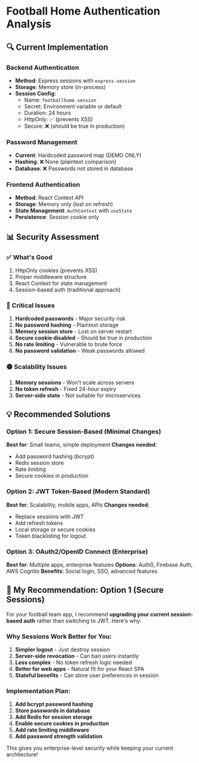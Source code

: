 # Football Home Authentication Analysis

## 🔍 Current Implementation

### Backend Authentication
- **Method**: Express sessions with `express-session`
- **Storage**: Memory store (in-process)
- **Session Config**:
  - Name: `footballhome.session`
  - Secret: Environment variable or default
  - Duration: 24 hours
  - HttpOnly: ✅ (prevents XSS)
  - Secure: ❌ (should be true in production)

### Password Management
- **Current**: Hardcoded password map (DEMO ONLY)
- **Hashing**: ❌ None (plaintext comparison)
- **Database**: ❌ Passwords not stored in database

### Frontend Authentication
- **Method**: React Context API
- **Storage**: Memory only (lost on refresh)
- **State Management**: `AuthContext` with `useState`
- **Persistence**: Session cookie only

## 📊 Security Assessment

### ✅ What's Good
1. HttpOnly cookies (prevents XSS)
2. Proper middleware structure
3. React Context for state management
4. Session-based auth (traditional approach)

### 🚨 Critical Issues
1. **Hardcoded passwords** - Major security risk
2. **No password hashing** - Plaintext storage
3. **Memory session store** - Lost on server restart
4. **Secure cookie disabled** - Should be true in production
5. **No rate limiting** - Vulnerable to brute force
6. **No password validation** - Weak passwords allowed

### 🟡 Scalability Issues
1. **Memory sessions** - Won't scale across servers
2. **No token refresh** - Fixed 24-hour expiry
3. **Server-side state** - Not suitable for microservices

## 💡 Recommended Solutions

### Option 1: Secure Session-Based (Minimal Changes)
**Best for**: Small teams, simple deployment
**Changes needed**: 
- Add password hashing (bcrypt)
- Redis session store
- Rate limiting
- Secure cookies in production

### Option 2: JWT Token-Based (Modern Standard)
**Best for**: Scalability, mobile apps, APIs
**Changes needed**:
- Replace sessions with JWT
- Add refresh tokens
- Local storage or secure cookies
- Token blacklisting for logout

### Option 3: OAuth2/OpenID Connect (Enterprise)
**Best for**: Multiple apps, enterprise features
**Options**: Auth0, Firebase Auth, AWS Cognito
**Benefits**: Social login, SSO, advanced features

## 🎯 My Recommendation: Option 1 (Secure Sessions)

For your football team app, I recommend **upgrading your current session-based auth** rather than switching to JWT. Here's why:

### Why Sessions Work Better for You:
1. **Simpler logout** - Just destroy session
2. **Server-side revocation** - Can ban users instantly  
3. **Less complex** - No token refresh logic needed
4. **Better for web apps** - Natural fit for your React SPA
5. **Stateful benefits** - Can store user preferences in session

### Implementation Plan:
1. **Add bcrypt password hashing**
2. **Store passwords in database**
3. **Add Redis for session storage**
4. **Enable secure cookies in production**
5. **Add rate limiting middleware**
6. **Add password strength validation**

This gives you enterprise-level security while keeping your current architecture!